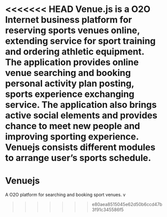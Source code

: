 <<<<<<< HEAD
Venue.js is a O2O Internet business platform for reserving sports venues online, extending service for sport training and ordering athletic equipment. The application provides online venue searching and booking personal activity plan posting, sports experience exchanging service. The application also brings active social elements and provides chance to meet new people and improving sporting experience. Venuejs consists different modules to arrange user’s sports schedule. 
=======
# Venuejs
A O2O platform for searching and booking sport venues.
v
>>>>>>> e80aea8515045e62d50b6ccd47b3f91c345586f5
